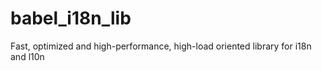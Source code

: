 # babel_i18n_lib
Fast, optimized and high-performance, high-load oriented library for i18n and l10n

